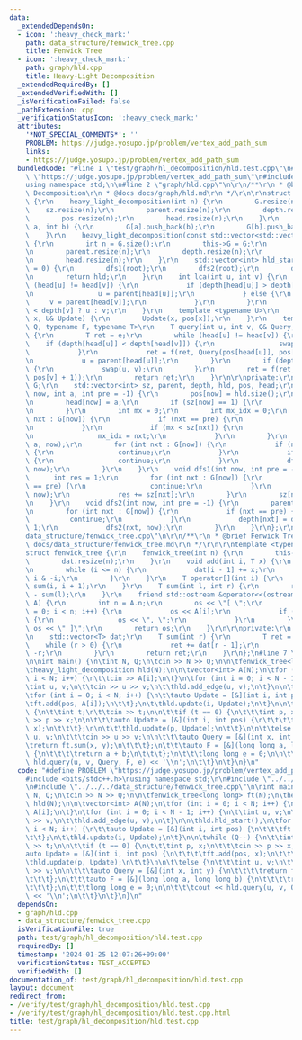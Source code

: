 ```yaml
---
data:
  _extendedDependsOn:
  - icon: ':heavy_check_mark:'
    path: data_structure/fenwick_tree.cpp
    title: Fenwick Tree
  - icon: ':heavy_check_mark:'
    path: graph/hld.cpp
    title: Heavy-Light Decomposition
  _extendedRequiredBy: []
  _extendedVerifiedWith: []
  _isVerificationFailed: false
  _pathExtension: cpp
  _verificationStatusIcon: ':heavy_check_mark:'
  attributes:
    '*NOT_SPECIAL_COMMENTS*': ''
    PROBLEM: https://judge.yosupo.jp/problem/vertex_add_path_sum
    links:
    - https://judge.yosupo.jp/problem/vertex_add_path_sum
  bundledCode: "#line 1 \"test/graph/hl_decomposition/hld.test.cpp\"\n#define PROBLEM\
    \ \"https://judge.yosupo.jp/problem/vertex_add_path_sum\"\n#include <bits/stdc++.h>\n\
    using namespace std;\n\n#line 2 \"graph/hld.cpp\"\n\r\n/**\r\n * @brief Heavy-Light\
    \ Decomposition\r\n * @docs docs/graph/hld.md\r\n */\r\n\r\nstruct heavy_light_decomposition\
    \ {\r\n    heavy_light_decomposition(int n) {\r\n        G.resize(n);\r\n    \
    \    sz.resize(n);\r\n        parent.resize(n);\r\n        depth.resize(n);\r\n\
    \        pos.resize(n);\r\n        head.resize(n);\r\n    }\r\n    void add_edge(int\
    \ a, int b) {\r\n        G[a].push_back(b);\r\n        G[b].push_back(a);\r\n\
    \    }\r\n    heavy_light_decomposition(const std::vector<std::vector<int>>& G)\
    \ {\r\n        int n = G.size();\r\n        this->G = G;\r\n        sz.resize(n);\r\
    \n        parent.resize(n);\r\n        depth.resize(n);\r\n        pos.resize(n);\r\
    \n        head.resize(n);\r\n    }\r\n    std::vector<int> hld_start(int root\
    \ = 0) {\r\n        dfs1(root);\r\n        dfs2(root);\r\n        dfs(root, root);\r\
    \n        return hld;\r\n    }\r\n    int lca(int u, int v) {\r\n        while\
    \ (head[u] != head[v]) {\r\n            if (depth[head[u]] > depth[head[v]]) {\r\
    \n                u = parent[head[u]];\r\n            } else {\r\n           \
    \     v = parent[head[v]];\r\n            }\r\n        }\r\n        return depth[u]\
    \ < depth[v] ? u : v;\r\n    }\r\n    template <typename U>\r\n    void update(int\
    \ x, U& Update) {\r\n        Update(x, pos[x]);\r\n    }\r\n    template <typename\
    \ Q, typename F, typename T>\r\n    T query(int u, int v, Q& Query, F& f, T e)\
    \ {\r\n        T ret = e;\r\n        while (head[u] != head[v]) {\r\n        \
    \    if (depth[head[u]] < depth[head[v]]) {\r\n                swap(u, v);\r\n\
    \            }\r\n            ret = f(ret, Query(pos[head[u]], pos[u] + 1));\r\
    \n            u = parent[head[u]];\r\n        }\r\n        if (depth[u] > depth[v])\
    \ {\r\n            swap(u, v);\r\n        }\r\n        ret = f(ret, Query(pos[u],\
    \ pos[v] + 1));\r\n        return ret;\r\n    }\r\n\r\nprivate:\r\n    std::vector<std::vector<int>>\
    \ G;\r\n    std::vector<int> sz, parent, depth, hld, pos, head;\r\n    void dfs(int\
    \ now, int a, int pre = -1) {\r\n        pos[now] = hld.size();\r\n        hld.push_back(now);\r\
    \n        head[now] = a;\r\n        if (sz[now] == 1) {\r\n            return;\r\
    \n        }\r\n        int mx = 0;\r\n        int mx_idx = 0;\r\n        for (int\
    \ nxt : G[now]) {\r\n            if (nxt == pre) {\r\n                continue;\r\
    \n            }\r\n            if (mx < sz[nxt]) {\r\n                mx = sz[nxt];\r\
    \n                mx_idx = nxt;\r\n            }\r\n        }\r\n        dfs(mx_idx,\
    \ a, now);\r\n        for (int nxt : G[now]) {\r\n            if (nxt == pre)\
    \ {\r\n                continue;\r\n            }\r\n            if (nxt == mx_idx)\
    \ {\r\n                continue;\r\n            }\r\n            dfs(nxt, nxt,\
    \ now);\r\n        }\r\n    }\r\n    void dfs1(int now, int pre = -1) {\r\n  \
    \      int res = 1;\r\n        for (int nxt : G[now]) {\r\n            if (nxt\
    \ == pre) {\r\n                continue;\r\n            }\r\n            dfs1(nxt,\
    \ now);\r\n            res += sz[nxt];\r\n        }\r\n        sz[now] = res;\r\
    \n    }\r\n    void dfs2(int now, int pre = -1) {\r\n        parent[now] = pre;\r\
    \n        for (int nxt : G[now]) {\r\n            if (nxt == pre) {\r\n      \
    \          continue;\r\n            }\r\n            depth[nxt] = depth[now] +\
    \ 1;\r\n            dfs2(nxt, now);\r\n        }\r\n    }\r\n};\r\n#line 3 \"\
    data_structure/fenwick_tree.cpp\"\n\r\n/**\r\n * @brief Fenwick Tree\r\n * @docs\
    \ docs/data_structure/fenwick_tree.md\r\n */\r\n\r\ntemplate <typename T>\r\n\
    struct fenwick_tree {\r\n    fenwick_tree(int n) {\r\n        this->n = n;\r\n\
    \        dat.resize(n);\r\n    }\r\n    void add(int i, T x) {\r\n        i++;\r\
    \n        while (i <= n) {\r\n            dat[i - 1] += x;\r\n            i +=\
    \ i & -i;\r\n        }\r\n    }\r\n    T operator[](int i) {\r\n        return\
    \ sum(i, i + 1);\r\n    }\r\n    T sum(int l, int r) {\r\n        return sum(r)\
    \ - sum(l);\r\n    }\r\n    friend std::ostream &operator<<(ostream &os, fenwick_tree\
    \ A) {\r\n        int n = A.n;\r\n        os << \"[ \";\r\n        for (int i\
    \ = 0; i < n; i++) {\r\n            os << A[i];\r\n            if (i != n - 1)\
    \ {\r\n                os << \", \";\r\n            }\r\n        }\r\n       \
    \ os << \" ]\";\r\n        return os;\r\n    }\r\n\r\nprivate:\r\n    int n;\r\
    \n    std::vector<T> dat;\r\n    T sum(int r) {\r\n        T ret = 0;\r\n    \
    \    while (r > 0) {\r\n            ret += dat[r - 1];\r\n            r -= r &\
    \ -r;\r\n        }\r\n        return ret;\r\n    }\r\n};\n#line 7 \"test/graph/hl_decomposition/hld.test.cpp\"\
    \n\nint main() {\n\tint N, Q;\n\tcin >> N >> Q;\n\n\tfenwick_tree<long long> ft(N);\n\
    \theavy_light_decomposition hld(N);\n\n\tvector<int> A(N);\n\tfor (int i = 0;\
    \ i < N; i++) {\n\t\tcin >> A[i];\n\t}\n\tfor (int i = 0; i < N - 1; i++) {\n\t\
    \tint u, v;\n\t\tcin >> u >> v;\n\t\thld.add_edge(u, v);\n\t}\n\n\thld.hld_start();\n\
    \tfor (int i = 0; i < N; i++) {\n\t\tauto Update = [&](int i, int pos) {\n\t\t\
    \tft.add(pos, A[i]);\n\t\t};\n\t\thld.update(i, Update);\n\t}\n\n\twhile (Q--)\
    \ {\n\t\tint t;\n\t\tcin >> t;\n\n\t\tif (t == 0) {\n\t\t\tint p, x;\n\t\t\tcin\
    \ >> p >> x;\n\n\t\t\tauto Update = [&](int i, int pos) {\n\t\t\t\tft.add(pos,\
    \ x);\n\t\t\t};\n\n\t\t\thld.update(p, Update);\n\t\t}\n\n\t\telse {\n\t\t\tint\
    \ u, v;\n\t\t\tcin >> u >> v;\n\n\t\t\tauto Query = [&](int x, int y) {\n\t\t\t\
    \treturn ft.sum(x, y);\n\t\t\t};\n\t\t\tauto F = [&](long long a, long long b)\
    \ {\n\t\t\t\treturn a + b;\n\t\t\t};\n\t\t\tlong long e = 0;\n\n\t\t\tcout <<\
    \ hld.query(u, v, Query, F, e) << '\\n';\n\t\t}\n\t}\n}\n"
  code: "#define PROBLEM \"https://judge.yosupo.jp/problem/vertex_add_path_sum\"\n\
    #include <bits/stdc++.h>\nusing namespace std;\n\n#include \"../../../graph/hld.cpp\"\
    \n#include \"../../../data_structure/fenwick_tree.cpp\"\n\nint main() {\n\tint\
    \ N, Q;\n\tcin >> N >> Q;\n\n\tfenwick_tree<long long> ft(N);\n\theavy_light_decomposition\
    \ hld(N);\n\n\tvector<int> A(N);\n\tfor (int i = 0; i < N; i++) {\n\t\tcin >>\
    \ A[i];\n\t}\n\tfor (int i = 0; i < N - 1; i++) {\n\t\tint u, v;\n\t\tcin >> u\
    \ >> v;\n\t\thld.add_edge(u, v);\n\t}\n\n\thld.hld_start();\n\tfor (int i = 0;\
    \ i < N; i++) {\n\t\tauto Update = [&](int i, int pos) {\n\t\t\tft.add(pos, A[i]);\n\
    \t\t};\n\t\thld.update(i, Update);\n\t}\n\n\twhile (Q--) {\n\t\tint t;\n\t\tcin\
    \ >> t;\n\n\t\tif (t == 0) {\n\t\t\tint p, x;\n\t\t\tcin >> p >> x;\n\n\t\t\t\
    auto Update = [&](int i, int pos) {\n\t\t\t\tft.add(pos, x);\n\t\t\t};\n\n\t\t\
    \thld.update(p, Update);\n\t\t}\n\n\t\telse {\n\t\t\tint u, v;\n\t\t\tcin >> u\
    \ >> v;\n\n\t\t\tauto Query = [&](int x, int y) {\n\t\t\t\treturn ft.sum(x, y);\n\
    \t\t\t};\n\t\t\tauto F = [&](long long a, long long b) {\n\t\t\t\treturn a + b;\n\
    \t\t\t};\n\t\t\tlong long e = 0;\n\n\t\t\tcout << hld.query(u, v, Query, F, e)\
    \ << '\\n';\n\t\t}\n\t}\n}\n"
  dependsOn:
  - graph/hld.cpp
  - data_structure/fenwick_tree.cpp
  isVerificationFile: true
  path: test/graph/hl_decomposition/hld.test.cpp
  requiredBy: []
  timestamp: '2024-01-25 12:07:26+09:00'
  verificationStatus: TEST_ACCEPTED
  verifiedWith: []
documentation_of: test/graph/hl_decomposition/hld.test.cpp
layout: document
redirect_from:
- /verify/test/graph/hl_decomposition/hld.test.cpp
- /verify/test/graph/hl_decomposition/hld.test.cpp.html
title: test/graph/hl_decomposition/hld.test.cpp
---
```

